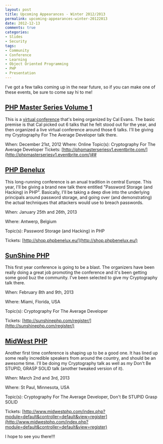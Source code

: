 ```yaml
---
layout: post
title: Upcoming Appearances - Winter 2012/2013
permalink: upcoming-appearances-winter-20122013
date: 2012-12-13
comments: true
categories:
- Slides
- Security
tags:
- Community
- Conference
- Learning
- Object Oriented Programming
- PHP
- Presentation
---
```


I've got a few talks coming up in the near future, so if you can make one of these events, be sure to come say hi to me!

<!--more-->

## [PHP Master Series Volume 1](http://blog.calevans.com/2012/11/19/php-master-series-vol-1/)


This is a [virtual conference](http://blog.calevans.com/2012/11/19/php-master-series-vol-1/) that's being organized by Cal Evans. The basic premise is that Cal picked out 6 talks that he felt stood out for the year, and then organized a live virtual conference around those 6 talks. I'll be giving my Cryptography For The Average Developer talk there.

When: December 21st, 2012
Where: Online
Topic(s): Cryptography For The Average Developer
Tickets: [http://phpmasterseriesv1.eventbrite.com/](http://phpmasterseriesv1.eventbrite.com/)## 

## [PHP Benelux](http://conference.phpbenelux.eu/2013/)


This long-running conference is an anual tradition in central Europe. This year, I'll be giving a brand new talk there entitled "Password Storage (and Hacking) in PHP". Basically, I'll be taking a deep dive into the underlying principals around password storage, and going over (and demonstrating) the actual techniques that attackers would use to breach passwords.


When: January 25th and 26th, 2013

Where: Antwerp, Belgium

Topic(s): Password Storage (and Hacking) in PHP

Tickets: [http://shop.phpbenelux.eu/](http://shop.phpbenelux.eu/)

## [SunShine PHP](http://sunshinephp.com/)

This first year conference is going to be a blast. The organizers have been really doing a great job promoting the conference and it's been getting some good buz the community. I've been selected to give my Cryptography talk there.


When: February 8th and 9th, 2013

Where: Miami, Florida, USA

Topic(s): Cryptography For The Average Developer

Tickets: [http://sunshinephp.com/register/](http://sunshinephp.com/register/)

## [MidWest PHP](http://www.midwestphp.com/)


Another first time conference is shaping up to be a good one. It has lined up some really incredible speakers from around the country, and should be an awesome time. I'll be doing my Cryptography talk as well as my Don't Be STUPID, GRASP SOLID talk (another tweaked version of it).


When: March 2nd and 3rd, 2013

Where: St Paul, Minnesota, USA

Topic(s): Cryptography For The Average Developer, Don't Be STUPID Grasp SOLID

Tickets: [http://www.midwestphp.com/index.php?module=default&controller=default&view=register](http://www.midwestphp.com/index.php?module=default&controller=default&view=register)




I hope to see you there!!!